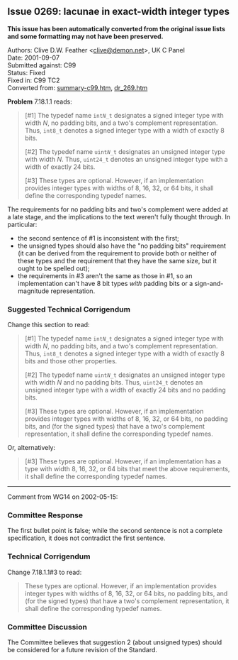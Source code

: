 ## Issue 0269: lacunae in exact-width integer types

**This issue has been automatically converted from the original issue lists and some formatting may not have been preserved.**

Authors: Clive D.W. Feather \<clive@demon.net\>, UK C Panel  
Date: 2001-09-07  
Submitted against: C99  
Status: Fixed  
Fixed in: C99 TC2  
Converted from: [summary-c99.htm](https://www.open-std.org/jtc1/sc22/wg14/www/docs/summary-c99.htm), [dr_269.htm](https://www.open-std.org/jtc1/sc22/wg14/www/docs/dr_269.htm)

**Problem** 7.18.1.1 reads:

> \[#1] The typedef name `int`*`N`*`_t` designates a signed integer type with
> width *N*, no padding bits, and a two's complement representation. Thus,
> `int8_t` denotes a signed integer type with a width of exactly 8 bits.
>
> \[#2] The typedef name `uint`*`N`*`_t` designates an unsigned integer type with
> width *N*. Thus, `uint24_t` denotes an unsigned integer type with a width of
> exactly 24 bits.
>
> \[#3] These types are optional. However, if an implementation provides integer
> types with widths of 8, 16, 32, or 64 bits, it shall define the corresponding
> typedef names.

The requirements for no padding bits and two's complement were added at a late
stage, and the implications to the text weren't fully thought through. In
particular:

* the second sentence of #1 is inconsistent with the first;
* the unsigned types should also have the "no padding bits" requirement (it can be derived from the requirement to provide both or neither of these types and the requirement that they have the same size, but it ought to be spelled out);
* the requirements in #3 aren't the same as those in #1, so an implementation can't have 8 bit types *with* padding bits or a sign-and-magnitude representation.

### Suggested Technical Corrigendum

Change this section to read:

> \[#1] The typedef name `int`*`N`*`_t` designates a signed integer type with
> width *N*, no padding bits, and a two's complement representation. Thus,
> `int8_t` denotes a signed integer type with a width of exactly 8 bits and those
> other properties.
>
> \[#2] The typedef name `uint`*`N`*`_t` designates an unsigned integer type with
> width *N* and no padding bits. Thus, `uint24_t` denotes an unsigned integer type
> with a width of exactly 24 bits and no padding bits.
>
> \[#3] These types are optional. However, if an implementation provides integer
> types with widths of 8, 16, 32, or 64 bits, no padding bits, and (for the signed
> types) that have a two's complement representation, it shall define the
> corresponding typedef names.

Or, alternatively:

> \[#3] These types are optional. However, if an implementation has a type with
> width 8, 16, 32, or 64 bits that meet the above requirements, it shall define
> the corresponding typedef names.

---

Comment from WG14 on 2002-05-15:

### Committee Response

The first bullet point is false; while the second sentence is not a complete
specification, it does not contradict the first sentence.

### Technical Corrigendum

Change 7.18.1.1#3 to read:

> These types are optional. However, if an implementation provides integer types
> with widths of 8, 16, 32, or 64 bits, no padding bits, and (for the signed
> types) that have a two's complement representation, it shall define the
> corresponding typedef names.

### Committee Discussion

The Committee believes that suggestion 2 (about unsigned types) should be
considered for a future revision of the Standard.
